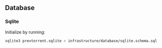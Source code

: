 ## Database

### Sqlite

Initialize by running:

```bash
sqlite3 prevtorrent.sqlite < infrastructure/database/sqlite.schema.sql
```